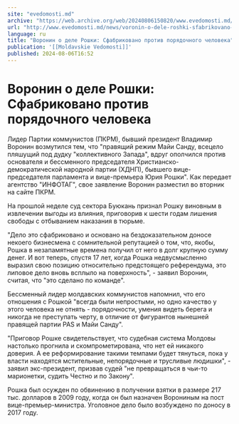 ```yaml
---
site: "evedomosti.md"
archive: "https://web.archive.org/web/20240806150820/www.evedomosti.md/news/voronin-o-dele-roshki-sfabrikovano-protiv-poryadochnogo-chel"
url: "http://www.evedomosti.md/news/voronin-o-dele-roshki-sfabrikovano-protiv-poryadochnogo-chel"
language: ru
title: "Воронин о деле Рошки: Сфабриковано против порядочного человека"
publication: '[[Moldavskie Vedomosti]]'
published: 2024-08-06T16:52
---
```


# Воронин о деле Рошки: Сфабриковано против порядочного человека

Лидер Партии коммунистов (ПКРМ), бывший президент Владимир Воронин возмутился тем, что "правящий режим Майи Санду, всецело пляшущий под дудку "коллективного Запада", вдруг ополчился против основателя и бессменного председателя Христианско-демократической народной партии (ХДНП), бывшего вице-председателя парламента и вице-премьера Юрия Рошки". Как передает агентство "ИНФОТАГ", свое заявление Воронин разместил во вторник на сайте ПКРМ.

На прошлой неделе суд сектора Буюкань признал Рошку виновным в извлечении выгоды из влияния, приговорив к шести годам лишения свободы с отбыванием наказания в тюрьме.

"Дело это сфабриковано и основано на бездоказательном доносе некоего бизнесмена с сомнительной репутацией о том, что, якобы, Рошка в незапамятные времена получил от него в долг крупную сумму денег. И вот теперь, спустя 17 лет, когда Рошка недвусмысленно выразил свою позицию относительно предстоящего референдума, это липовое дело вновь всплыло на поверхность", - заявил Воронин, считая, что "это сделано по команде".

Бессменный лидер молдавских коммунистов напомнил, что его отношения с Рошкой "всегда были непростыми, но одно качество у этого человека не отнять - порядочности, умения видеть берега и никогда не преступать черту, в отличие от фигурантов нынешней правящей партии PAS и Майи Санду".

"Приговор Рошке свидетельствует, что судебная система Молдовы настолько прогнила и скомпрометирована, что нет ей никакого доверия. А ее реформирование такими темпами будет тянуться, пока у власти находятся мстительные, непорядочные и трусливые людишки", - заявил экс-президент, призвав судей "не превращаться в чьи-то марионетки, судить Честно и по Закону".

Рошка был осужден по обвинению в получении взятки в размере 217 тыс. долларов в 2009 году, когда он был назначен Ворониным на пост вице-премьер-министра. Уголовное дело было возбуждено по доносу в 2017 году.